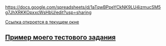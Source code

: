 
<!DOCTYPE HTML PUBLIC "-//W3C//DTD HTML 4.01 Transitional//EN" "http://www.w3.org/TR/html4/loose.dtd">
<html>
 <head>
  <meta http-equiv="Content-Type" content="text/html; charset=utf-8">
  <title>Ссылки</title>
  <base target="_blank">
 </head>
 <body>
  <p><a href="1.html">https://docs.google.com/spreadsheets/d/1aTqwBPpeYCkNK9LU4izmucSM5g7JhXRKKOpxxcWsHbU/edit?usp=sharing</a></p>
  <p><a href="2.html" target="_self">Ссылка откроется в 
  текущем окне</a></p>
 </body>
</html>

[Пример моего тестового задания](https://docs.google.com/spreadsheets/d/1aTqwBPpeYCkNK9LU4izmucSM5g7JhXRKKOpxxcWsHbU/edit?usp=sharing)
--------------------------------------------------------------
